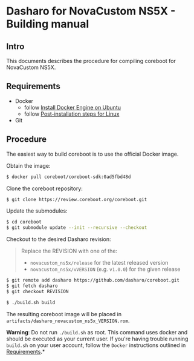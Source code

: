 # Dasharo for NovaCustom NS5X - Building manual

## Intro

This documents describes the procedure for compiling coreboot for NovaCustom NS5X.

## Requirements

- Docker
  + follow [Install Docker Engine on Ubuntu](https://docs.docker.com/engine/install/ubuntu/)
  + follow [Post-installation steps for Linux](https://docs.docker.com/engine/install/linux-postinstall/)
- Git

## Procedure

The easiest way to build coreboot is to use the official Docker image.

Obtain the image:

```bash
$ docker pull coreboot/coreboot-sdk:0ad5fbd48d
```

Clone the coreboot repository:

```bash
$ git clone https://review.coreboot.org/coreboot.git
```

Update the submodules:

```bash
$ cd coreboot
$ git submodule update --init --recursive --checkout
```

Checkout to the desired Dasharo revision:

> Replace the REVISION with one of the:
> - `novacustom_ns5x/release` for the latest released version
> - `novacustom_ns5x/vVERSION` (e.g. `v1.0.0`) for the given release

```bash
$ git remote add dasharo https://github.com/dasharo/coreboot.git
$ git fetch dasharo
$ git checkout REVISION
```

```bash
$ ./build.sh build
```

The resulting coreboot image will be placed in
`artifacts/dasharo_novacustom_ns5x_VERSION.rom`.

**Warning**: Do not run `./build.sh` as root. This command uses docker and should
be executed as your current user. If you're having trouble running `build.sh`
on your user account, follow the `Docker` instructions outlined in
[Requirements](#requirements).*
